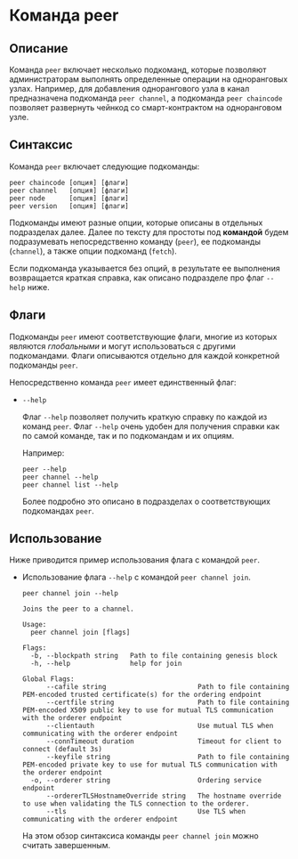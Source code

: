 # Команда peer

## Описание

Команда `peer` включает несколько подкоманд, которые позволяют администраторам выполнять определенные операции на одноранговых узлах.
Например, для добавления однорангового узла в канал предназначена подкоманда `peer channel`, а подкоманда `peer chaincode` 
позволяет развернуть чейнкод со смарт-контрактом на одноранговом узле.

## Синтаксис

Команда `peer` включает следующие подкоманды:

```
peer chaincode [опция] [флаги]
peer channel   [опция] [флаги]
peer node      [опция] [флаги]
peer version   [опция] [флаги]
```

Подкоманды имеют разные опции, которые описаны в отдельных подразделах далее. Далее по тексту для простоты
под **командой** будем подразумевать непосредственно команду (`peer`), ее подкоманды (`channel`), а также
опции подкоманд (`fetch`).

Если подкоманда указывается без опций, в результате ее выполнения возвращается краткая справка, как описано подразделе про флаг `--help` ниже.

## Флаги

Подкоманды `peer` имеют соответствующие флаги, многие из которых являются *глобальными* и могут использоваться с другими подкомандами.
Флаги описываются отдельно для каждой конкретной подкоманды `peer`.

Непосредственно команда `peer` имеет единственный флаг:

* `--help`

  Флаг `--help` позволяет получить краткую справку по каждой из команд `peer`. Флаг `--help` очень удобен для получения
  справки как по самой команде, так и по подкомандам и их опциям.

  Например:
  ```
  peer --help
  peer channel --help
  peer channel list --help

  ```
  Более подробно это описано в подразделах о соответствующих подкомандах `peer`.

## Использование

Ниже приводится пример использования флага с командой `peer`.

* Использование флага `--help` с командой `peer channel join`.

  ```
  peer channel join --help

  Joins the peer to a channel.

  Usage:
    peer channel join [flags]

  Flags:
    -b, --blockpath string   Path to file containing genesis block
    -h, --help               help for join

  Global Flags:
        --cafile string                       Path to file containing PEM-encoded trusted certificate(s) for the ordering endpoint
        --certfile string                     Path to file containing PEM-encoded X509 public key to use for mutual TLS communication with the orderer endpoint
        --clientauth                          Use mutual TLS when communicating with the orderer endpoint
        --connTimeout duration                Timeout for client to connect (default 3s)
        --keyfile string                      Path to file containing PEM-encoded private key to use for mutual TLS communication with the orderer endpoint
    -o, --orderer string                      Ordering service endpoint
        --ordererTLSHostnameOverride string   The hostname override to use when validating the TLS connection to the orderer.
        --tls                                 Use TLS when communicating with the orderer endpoint
  ```
  На этом обзор синтаксиса команды `peer channel join` можно считать завершенным.
